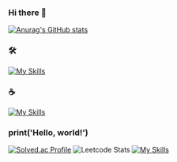 ### Hi there 👋

[![Anurag's GitHub stats](https://github-readme-stats.vercel.app/api?username=kizarrd)](https://github.com/anuraghazra/github-readme-stats)

<!--
**kizarrd/kizarrd** is a ✨ _special_ ✨ repository because its `README.md` (this file) appears on your GitHub profile.

Here are some ideas to get you started:

- 🔭 I’m currently working on ...
- 🌱 I’m currently learning ...
- 👯 I’m looking to collaborate on ...
- 🤔 I’m looking for help with ...
- 💬 Ask me about ...
- 📫 How to reach me: ...
- 😄 Pronouns: ...
- ⚡ Fun fact: ...
-->

### 🛠
[![My Skills](https://skillicons.dev/icons?i=html,css,js,ts,react,redux,nextjs,tailwind,nodejs,mongodb,figma,vscode,git,python)](https://skillicons.dev)

### ☕️
[![My Skills](https://skillicons.dev/icons?i=aws,docker,pug,sass,mui,webpack,netlify,postman,tensorflow)](https://skillicons.dev)

### print('Hello, world!')
[![Solved.ac Profile](http://mazassumnida.wtf/api/v2/generate_badge?boj=kizarrd10)](https://solved.ac/kizarrd10/)
![Leetcode Stats](https://leetcard.jacoblin.cool/kizarrd10?theme=light,unicorn)
[![My Skills](https://skillicons.dev/icons?i=python)](https://skillicons.dev)

